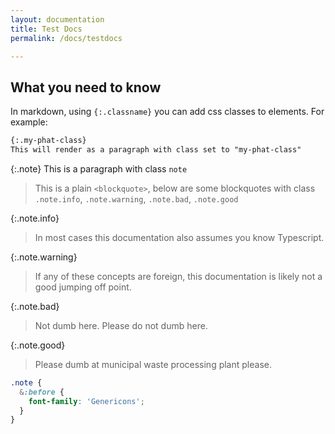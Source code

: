 ```yaml
---
layout: documentation
title: Test Docs
permalink: /docs/testdocs

---
```


What you need to know
---------------------

In markdown, using `{:.classname}` you can add css classes to elements. For example:

```markdown
{:.my-phat-class}
This will render as a paragraph with class set to "my-phat-class"
```

{:.note}
This is a paragraph with class `note`

> This is a plain `<blockquote>`, below are some blockquotes with class `.note.info`, `.note.warning`, `.note.bad`, `.note.good`

{:.note.info}
> In most cases this documentation also assumes you know Typescript.

{:.note.warning}
> If any of these concepts are foreign, this documentation is likely not a good
jumping off point.



{:.note.bad}
> Not dumb here. Please do not dumb here.

{:.note.good}
> Please dumb at municipal waste processing plant please.


```scss
.note {
  &:before {
    font-family: 'Genericons';
  }
}
```